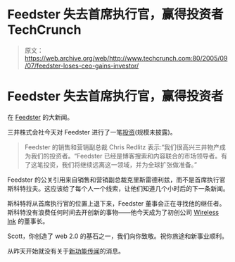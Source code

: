 # Feedster 失去首席执行官，赢得投资者 TechCrunch

> 原文：<https://web.archive.org/web/http://www.techcrunch.com:80/2005/09/07/feedster-loses-ceo-gains-investor/>

# Feedster 失去首席执行官，赢得投资者

在 [Feedster](https://web.archive.org/web/20230218164225/http://www.feedster.com/) 的大新闻。

三井株式会社今天对 Feedster 进行了一笔[投资](https://web.archive.org/web/20230218164225/http://www.prweb.com/releases/2005/9/prweb281866.htm)(规模未披露)。

> Feedster 的销售和营销副总裁 Chris Redlitz 表示:“我们很高兴三井物产成为我们的投资者。“Feedster 已经是博客搜索和内容联合的市场领导者。有了这笔投资，我们将继续远离这一领域，并为全球扩张做准备。”

Feedster 的公关引用来自销售和营销副总裁克里斯雷德利兹，而不是首席执行官斯科特拉夫。这应该给了每个人一个线索，让他们知道几个小时后的下一条新闻。

斯科特将从首席执行官的位置上退下来，Feedster 董事会正在寻找他的继任者。斯科特没有浪费任何时间去开创新的事物——他今天成为了初创公司 [Wireless Ink](https://web.archive.org/web/20230218164225/http://rafer.wirelessink.com/) 的董事长。

Scott，你创造了 web 2.0 的基石之一，我们向你致敬。祝你旅途和新事业顺利。

从昨天开始就没有关于[新功能传闻](https://web.archive.org/web/20230218164225/https://techcrunch.com/?p=208)的消息。
